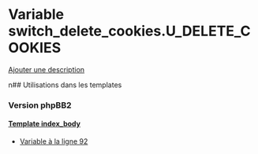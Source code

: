 # Variable switch_delete_cookies.U_DELETE_COOKIES
[Ajouter une description](https://fa-tvars.appspot.com/switch_delete_cookies.U_DELETE_COOKIES)

n## Utilisations dans les templates

### Version phpBB2

#### [Template index_body](subsilver/index_body.md)
* [Variable à la ligne 92](../subsilver/index_body.tpl#L92)
